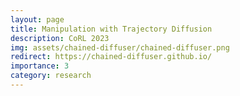 ```yaml
---
layout: page
title: Manipulation with Trajectory Diffusion
description: CoRL 2023
img: assets/chained-diffuser/chained-diffuser.png
redirect: https://chained-diffuser.github.io/
importance: 3
category: research
---
```

